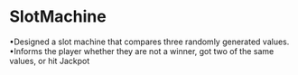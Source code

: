 # SlotMachine
•Designed a slot machine that compares three randomly generated values. 
•Informs the player whether they are not a winner, got two of the same values, or hit Jackpot
